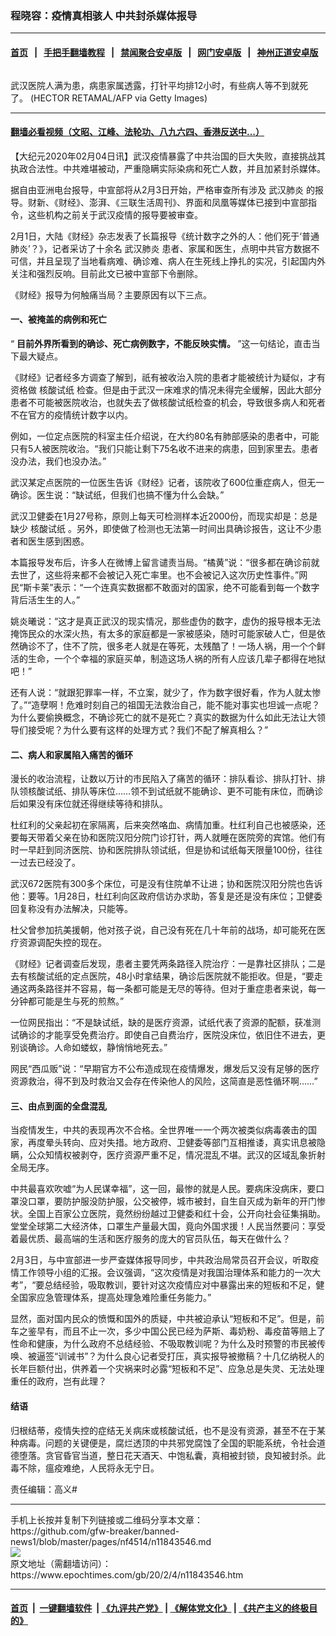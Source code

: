 ### 程晓容：疫情真相骇人 中共封杀媒体报导
------------------------

#### [首页](https://github.com/gfw-breaker/banned-news1/blob/master/README.md) &nbsp;&nbsp;|&nbsp;&nbsp; [手把手翻墙教程](https://github.com/gfw-breaker/guides/wiki) &nbsp;&nbsp;|&nbsp;&nbsp; [禁闻聚合安卓版](https://github.com/gfw-breaker/bn-android) &nbsp;&nbsp;|&nbsp;&nbsp; [网门安卓版](https://github.com/oGate2/oGate) &nbsp;&nbsp;|&nbsp;&nbsp; [神州正道安卓版](https://github.com/SzzdOgate/update) 



<div><img alt="" class="aligncenter wp-post-image" src="https://i.epochtimes.com/assets/uploads/2020/02/GettyImages-1196130138-600x400.jpg"/>
<div class="red16 caption">
 <p>
  武汉医院人满为患，病患家属透露，打针平均排12小时，有些病人等不到就死了。 (HECTOR RETAMAL/AFP via Getty Images)
 </p>
</div>
</div><hr/>

#### [翻墙必看视频（文昭、江峰、法轮功、八九六四、香港反送中...）](http://167.172.214.107/home.html)

<div><p>
 【大纪元2020年02月04日讯】武汉疫情暴露了中共治国的巨大失败，直接挑战其执政合法性。中共难堪被动，严重隐瞒实际染病和死亡人数，并且加紧封杀媒体。
</p>
<p>
 据自由亚洲电台报导，中宣部将从2月3日开始，严格审查所有涉及
 <ok href="https://www.epochtimes.com/gb/tag/%E6%AD%A6%E6%B1%89%E8%82%BA%E7%82%8E.html">
  武汉肺炎
 </ok>
 的报导。财新、《财经》、澎湃、《三联生活周刊》、界面和凤凰等媒体已接到中宣部指令，这些机构之前关于武汉疫情的报导要被审查。
</p>
<p>
 2月1日，大陆《财经》杂志发表了长篇报导《统计数字之外的人：他们死于‘普通肺炎’？》，记者采访了十余名
 <ok href="https://www.epochtimes.com/gb/tag/%E6%AD%A6%E6%B1%89%E8%82%BA%E7%82%8E.html">
  武汉肺炎
 </ok>
 患者、家属和医生，点明中共官方数据不可信，并且呈现了当地看病难、确诊难、病人在生死线上挣扎的实况，引起国内外关注和强烈反响。目前此文已被中宣部下令删除。
</p>
<p>
 《财经》报导为何触痛当局？主要原因有以下三点。
</p>
<h4>
 <strong>
  一、被掩盖的病例和死亡
 </strong>
</h4>
<p>
 “
 <strong>
  目前外界所看到的确诊、死亡病例数字，不能反映实情。
 </strong>
 ”这一句结论，直击当下最大疑点。
</p>
<p>
 《财经》记者经多方调查了解到，祇有被收治入院的患者才能被统计为疑似，才有资格做
 <ok href="https://www.epochtimes.com/gb/tag/%E6%A0%B8%E9%85%B8%E8%AF%95%E7%BA%B8.html">
  核酸试纸
 </ok>
 检查。但是由于武汉一床难求的情况未得完全缓解，因此大部分患者不可能被医院收治，也就失去了做核酸试纸检查的机会，导致很多病人和死者不在官方的疫情统计数字以内。
</p>
<p>
 例如，一位定点医院的科室主任介绍说，在大约80名有肺部感染的患者中，可能只有5人被医院收治。“我们只能让剩下75名收不进来的病患，回到家里去。患者没办法，我们也没办法。”
</p>
<p>
 武汉某定点医院的一位医生告诉《财经》记者，该院收了600位重症病人，但无一确诊。医生说：“缺试纸，但我们也搞不懂为什么会缺。”
</p>
<p>
 武汉卫健委在1月27号称，原则上每天可检测样本近2000份，而现实却是：总是缺少
 <ok href="https://www.epochtimes.com/gb/tag/%E6%A0%B8%E9%85%B8%E8%AF%95%E7%BA%B8.html">
  核酸试纸
 </ok>
 。另外，即使做了检测也无法第一时间出具确诊报告，这让不少患者和医生感到困惑。
</p>
<p>
 本篇报导发布后，许多人在微博上留言谴责当局。“橘黄”说：“很多都在确诊前就去世了，这些将来都不会被记入死亡率里。也不会被记入这次历史性事件。”网民“斯卡莱”表示：“一个连真实数据都不敢面对的国家，绝不可能看到每一个数字背后活生生的人。”
</p>
<p>
 姚炎曦说：“这才是真正武汉的现实情况，那些虚伪的数字，虚伪的报导根本无法掩饰民众的水深火热，有太多的家庭都是一家被感染，随时可能家破人亡，但是依然确诊不了，住不了院，很多老人就是在等死，太残酷了！一场人祸，用一个个鲜活的生命，一个个幸福的家庭买单，制造这场人祸的所有人应该几辈子都得在地狱吧！”
</p>
<p>
 还有人说：“就跟犯罪率一样，不立案，就少了，作为数字很好看，作为人就太惨了。”“造孽啊！危难时刻自己的祖国无法救治自己，能不能对事实也坦诚一点呢？为什么要偷换概念，不确诊死亡的就不是死亡？真实的数据为什么如此无法让大领导们接受呢？为什么要有这样的处理方式？我们不配了解真相么？”
</p>
<h4>
 <strong>
  二、病人和家属陷入痛苦的循环
 </strong>
</h4>
<p>
 漫长的收治流程，让数以万计的市民陷入了痛苦的循环：排队看诊、排队打针、排队领核酸试纸、排队等床位……领不到试纸就不能确诊、更不可能有床位，而确诊后如果没有床位就还得继续等待和排队。
</p>
<p>
 杜红利的父亲起初在家隔离，后来突然咯血、病情加重。杜红利自己也被感染，还要每天带着父亲在协和医院汉阳分院门诊打针，两人就睡在医院旁的宾馆。他们有时一早赶到同济医院、协和医院排队领试纸，但是协和试纸每天限量100份，往往一过去已经没了。
</p>
<p>
 武汉672医院有300多个床位，可是没有住院单不让进；协和医院汉阳分院也告诉他：要等。1月28日，杜红利向区政府信访办求助，答复是还是没有床位；卫健委回复称没有办法解决，只能等。
</p>
<p>
 杜父曾参加抗美援朝，他对孩子说，自己没有死在几十年前的战场，却可能死在医疗资源调配失控的现在。
</p>
<p>
 《财经》记者调查后发现，患者主要凭两条路径入院治疗：一是靠社区排队；二是去有核酸试纸的定点医院，48小时拿结果，确诊后医院就不能拒收。但是，“要走通这两条路径并不容易，每一条都可能是无尽的等待。但对于重症患者来说，每一分钟都可能是生与死的煎熬。”
</p>
<p>
 一位网民指出：“不是缺试纸，缺的是医疗资源，试纸代表了资源的配额，获准测试确诊的才能享受免费治疗。即使自己自费治疗，医院没床位，依旧住不进去，更别谈确诊。人命如蝼蚁，静悄悄地死去。”
</p>
<p>
 网民“西瓜贩”说：“早期官方不公布造成现在疫情爆发，爆发后又没有足够的医疗资源救治，得不到及时救治又会存在传染他人的风险，这简直是恶性循环啊……”
</p>
<h4>
 <strong>
  三、由点到面的全盘混乱
 </strong>
</h4>
<p>
 当疫情发生，中共的表现再次不合格。全世界唯一一个两次被类似病毒袭击的国家，再度晕头转向、应对失措。地方政府、卫健委等部门互相推诿，真实讯息被隐瞒，公众知情权被剥夺，医疗资源严重不足，情况混乱不堪。武汉的区域乱象折射全局无序。
</p>
<p>
 中共最喜欢吹嘘“为人民谋幸福”，这一回，最惨的就是人民。要病床没病床，要口罩没口罩，要防护服没防护服，公交被停，城市被封，自生自灭成为新年的开门惨状。全国上百家公立医院，竟然纷纷越过卫健委和红十会，公开向社会征集捐助。堂堂全球第二大经济体，口罩生产量最大国，竟向外国求援！人民当然要问：享受着最优质、最高端的生活和医疗服务的庞大的官员队伍，每天在做什么？
</p>
<p>
 2月3日，与中宣部进一步严查媒体报导同步，中共政治局常员召开会议，听取疫情工作领导小组的汇报。会议强调，“这次疫情是对我国治理体系和能力的一次大考”，“要总结经验，吸取教训，要针对这次疫情应对中暴露出来的短板和不足，健全国家应急管理体系，提高处理急难险重任务能力。”
</p>
<p>
 显然，面对国内民众的愤慨和国外的质疑，中共被迫承认“短板和不足”。但是，前车之鉴早有，而且不止一次，多少中国公民已经为萨斯、毒奶粉、毒疫苗等赔上了性命和健康，为什么政府不总结经验、不吸取教训呢？为什么及时预警的市民被传唤、被逼签“训诫书”？为什么良心记者受打压，真实报导被撤稿？十几亿纳税人的长年巨额付出，供养着一个灾祸来时必露“短板和不足”、应急总是失灵、无法处理重任的政府，岂有此理？
</p>
<h4>
 <strong>
  结语
 </strong>
</h4>
<p>
 归根结蒂，疫情失控的症结无关病床或核酸试纸，也不是没有资源，甚至不在于某种病毒。问题的关键便是，腐烂透顶的中共邪党腐蚀了全国的职能系统，令社会道德堕落。贪官昏官当道，整日花天酒天、中饱私囊，真相被封锁，良知被封杀。此毒不除，瘟疫难绝，人民将永无宁日。
</p>
<p>
 责任编辑：高义#
</p>
</div>
<hr/>
手机上长按并复制下列链接或二维码分享本文章：<br/>
https://github.com/gfw-breaker/banned-news1/blob/master/pages/nf4514/n11843546.md <br/>
<a href='https://github.com/gfw-breaker/banned-news1/blob/master/pages/nf4514/n11843546.md'><img src='https://github.com/gfw-breaker/banned-news1/blob/master/pages/nf4514/n11843546.md.png'/></a> <br/>
原文地址（需翻墙访问）：https://www.epochtimes.com/gb/20/2/4/n11843546.htm


------------------------
#### [首页](https://github.com/gfw-breaker/banned-news1/blob/master/README.md) &nbsp;|&nbsp; [一键翻墙软件](https://github.com/gfw-breaker/nogfw/blob/master/README.md) &nbsp;| [《九评共产党》](https://github.com/gfw-breaker/9ping.md/blob/master/README.md#九评之一评共产党是什么) | [《解体党文化》](https://github.com/gfw-breaker/jtdwh.md/blob/master/README.md) | [《共产主义的终极目的》](https://github.com/gfw-breaker/gczydzjmd.md/blob/master/README.md)


<img src='http://gfw-breaker.win/banned-news/pages/nf4514/n11843546.md' width='0px' height='0px'/>